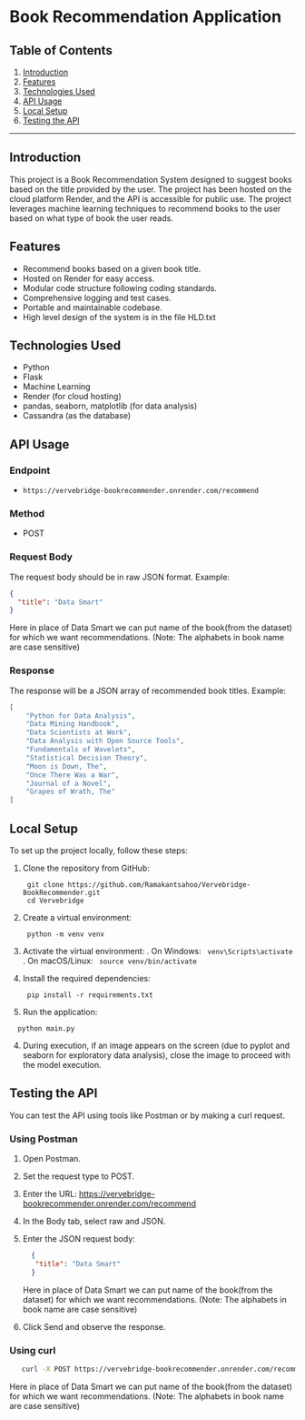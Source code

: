 # Book Recommendation Application

## Table of Contents
1. [Introduction](#introduction)
2. [Features](#features)
3. [Technologies Used](#technologies-used)
4. [API Usage](#api-usage)
5. [Local Setup](#local-setup)
6. [Testing the API](#testing-the-api)

---

## Introduction

This project is a Book Recommendation System designed to suggest books based on the title provided by the user. The project has been hosted on the cloud platform Render, and the API is accessible for public use. The project leverages machine learning techniques to recommend books to the user based on what type of book the user reads.

## Features

- Recommend books based on a given book title.
- Hosted on Render for easy access.
- Modular code structure following coding standards.
- Comprehensive logging and test cases.
- Portable and maintainable codebase.
- High level design of the system is in the file HLD.txt

## Technologies Used

- Python
- Flask
- Machine Learning
- Render (for cloud hosting)
- pandas, seaborn, matplotlib (for data analysis)
- Cassandra (as the database)

## API Usage

### Endpoint

- `https://vervebridge-bookrecommender.onrender.com/recommend`

### Method

- POST

### Request Body

The request body should be in raw JSON format. Example:

```json
{
  "title": "Data Smart"
}
```

Here in place of Data Smart we can put name of the book(from the dataset) for which we want recommendations. (Note: The alphabets in book name are case sensitive)

### Response

The response will be a JSON array of recommended book titles. Example:

```json
[
    "Python for Data Analysis",
    "Data Mining Handbook",
    "Data Scientists at Work",
    "Data Analysis with Open Source Tools",
    "Fundamentals of Wavelets",
    "Statistical Decision Theory",
    "Moon is Down, The",
    "Once There Was a War",
    "Journal of a Novel",
    "Grapes of Wrath, The"
]

```
## Local Setup
To set up the project locally, follow these steps:

1. Clone the repository from GitHub:
   ``` 
    git clone https://github.com/Ramakantsahoo/Vervebridge-BookRecommender.git
    cd Vervebridge
   ```
2. Create a virtual environment:
   ``` 
    python -m venv venv
   ```
3. Activate the virtual environment:
  . On Windows:
       ``` 
          venv\Scripts\activate
       ```
  . On macOS/Linux:
       ``` 
          source venv/bin/activate
       ```
   
4. Install the required dependencies:

   ``` 
    pip install -r requirements.txt
   ```

5. Run the application:   

  ``` 
    python main.py
  ```
4. During execution, if an image appears on the screen (due to pyplot and seaborn for exploratory data analysis), close the image to proceed with the model execution.


## Testing the API
You can test the API using tools like Postman or by making a curl request.

### Using Postman
1. Open Postman.
2. Set the request type to POST.
3. Enter the URL: https://vervebridge-bookrecommender.onrender.com/recommend
4. In the Body tab, select raw and JSON.
5. Enter the JSON request body:

   ```json
     {
      "title": "Data Smart"
     }
   ```

   Here in place of Data Smart we can put name of the book(from the dataset) for which we want recommendations. (Note: The alphabets in book name are case sensitive)

6. Click Send and observe the response.

### Using curl

  ```bash
     curl -X POST https://vervebridge-bookrecommender.onrender.com/recommend -H "Content-Type: application/json" -d '{"title": "Data Smart"}'
   ```
  Here in place of Data Smart we can put name of the book(from the dataset) for which we want recommendations. (Note: The alphabets in book name are case sensitive)

